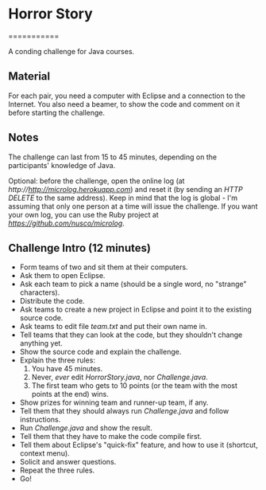 # Horror Story
===========

A conding challenge for Java courses.

## Material

For each pair, you need a computer with Eclipse and a connection to the Internet. You also need a beamer, to show the code and comment on it before starting the challenge.

## Notes

The challenge can last from 15 to 45 minutes, depending on the participants' knowledge of Java.

Optional: before the challenge, open the online log (at _http://http://microlog.herokuapp.com_) and reset it (by sending an _HTTP DELETE_ to the same address). Keep in mind that the log is global - I'm assuming that only one person at a time will issue the challenge. If you want your own log, you can use the Ruby project at _https://github.com/nusco/microlog_.

## Challenge Intro (12 minutes)

* Form teams of two and sit them at their computers.
* Ask them to open Eclipse.
* Ask each team to pick a name (should be a single word, no "strange" characters).
* Distribute the code.
* Ask teams to create a new project in Eclipse and point it to the existing source code.
* Ask teams to edit file _team.txt_ and put their own name in.
* Tell teams that they can look at the code, but they shouldn't change anything yet.
* Show the source code and explain the challenge.
* Explain the three rules:
	1. You have 45 minutes.
	2. Never, _ever_ edit *HorrorStory.java*, nor *Challenge.java*.
	3. The first team who gets to 10 points (or the team with the most points at the end) wins.
* Show prizes for winning team and runner-up team, if any.
* Tell them that they should always run *Challenge.java* and follow instructions.
* Run *Challenge.java* and show the result.
* Tell them that they have to make the code compile first.
* Tell them about Eclipse's "quick-fix" feature, and how to use it (shortcut, context menu).
* Solicit and answer questions.
* Repeat the three rules.
* Go!
